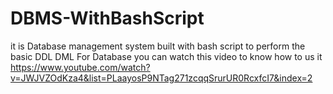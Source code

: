 # DBMS-WithBashScript
it is Database management system built with bash script to perform the basic DDL DML For Database 
you can watch this video to know how to us it 
https://www.youtube.com/watch?v=JWJVZOdKza4&list=PLaayosP9NTag271zcqqSrurUR0RcxfcI7&index=2
